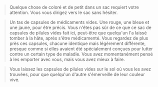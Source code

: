 > Quelque chose de coloré et de petit dans un sac requiert votre attention. Vous vous dirigez vers le sac sans hésiter.
  
>Un tas de capsules de médicaments vides. Une rouge, une bleue et une jaune, pour être précis. Vous n'êtes pas sûr de ce que ce sac de capsules de pilules vides fait ici, peut-être que quelqu'un l'a laissé tomber à la hâte, après s'être médicamenté. Vous regardez de plus près ces capsules, chacune identique mais légèrement différente, presque comme si elles avaient été spécialement conçues pour lutter contre un certain type de maladie. Vous avez momentanément pensé à les emporter avec vous, mais vous avez mieux à faire.
  
>Vous laissez les capsules de pilules vides sur le sol où vous les avez trouvées, pour que quelqu'un d'autre s'émerveille de leur couleur vive.

